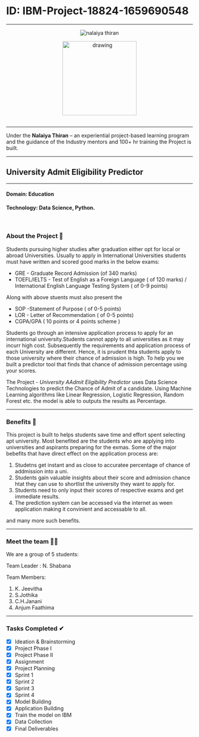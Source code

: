 # ID: IBM-Project-18824-1659690548
<hr>
<div float="middle" align="center">

![nalaiya thiran](https://user-images.githubusercontent.com/76608039/202899704-f334f7fb-56ca-4e66-8617-b5fa28356689.png)
 
<img src="https://upload.wikimedia.org/wikipedia/commons/5/51/IBM_logo.svg"  align="center" alt="drawing" width="200" />
</div>
</div>
<br>
<hr>
<p>Under the <strong>Nalaiya Thiran</strong> – an experiential project-based learning program and the guidance of the Industry mentors and 100+ hr training the Project is built.</p>
<hr>

## University Admit Eligibility Predictor
<hr>

#### Domain: Education
#### Technology: Data Science, Python.
<br>

### About the Project 📑
Students pursuing higher studies after graduation either opt for local or abroad Universities.
Usually  to apply in International Universities students must have written and scored good marks in the below exams:
* GRE - Graduate Record Admission (of 340 marks)
* TOEFL/IELTS - Test of English as a Foreign Language ( of 120 marks) / International English Language Testing System ( of 0-9 points)

Along with above stuents must also present the 

* SOP -Statement of Purpose ( of 0-5 points)
* LOR - Letter of Recommendation ( of 0-5 points)
* CGPA/GPA ( 10 points or 4 points scheme )

Students go through an intensive application process to apply for an international university.Students cannot apply to all universities as it may incurr high cost. Subsequently the requirements and application process of each University are different. Hence, it is prudent thta students apply to those university where their chance of admission is high. To help you we built a predictor tool that finds that chance of admission percentage using your scores.

The Project - <em> University AAdmit Eligibility Predictor</em> uses Data Science Technologies to predict the Chance of Admit of a candidate.
Using Machine Learning algorithms like Linear Regression, Logistic Regression, Random Forest etc. the model is able to outputs the results as Percentage.
<hr>

### Benefits 🤩
This project is built to helps students save time and effort spent selecting apt university.
Most benefited are the students who are applying into universities and aspirants preparing for the exmas.
Some of the major bebefits that have direct effect on the application process are:
1. Studetns get instant and as close to accuratee percentage of chance of addmission into a uni.
2. Students gain valuable insights about their score and admission chance htat they can use to shortlist the university they want to apply for.
3. Students need to only input their scores of respective exams and get immediate results.
4. The prediction system can be accessed via the internet as ween application making it convinient and accessable to all.

and many more such benefits.
<hr>

### Meet the team 👷‍♀️

We are a group of 5 students:

Team Leader : N. Shabana 

Team Members: 
1. K. Jeevitha
2. S.Jothika
3. C.H.Janani
4. Anjum Faathima
<hr>

### Tasks Completed ✔
  
- [x] Ideation & Brainstorming <br>
- [x] Project Phase I <br>
- [x] Project Phase II <br>
- [x] Assignment <br>  
- [x] Project Planning <br>
- [x] Sprint 1 <br>
- [x] Sprint 2 <br>
- [x] Sprint 3 <br>
- [x] Sprint 4 <br>
- [x] Model Building <br>
- [x] Application Building <br>
- [x] Train the model on IBM <br>
- [x] Data Collection <br>
- [x] Final Deliverables <br>
